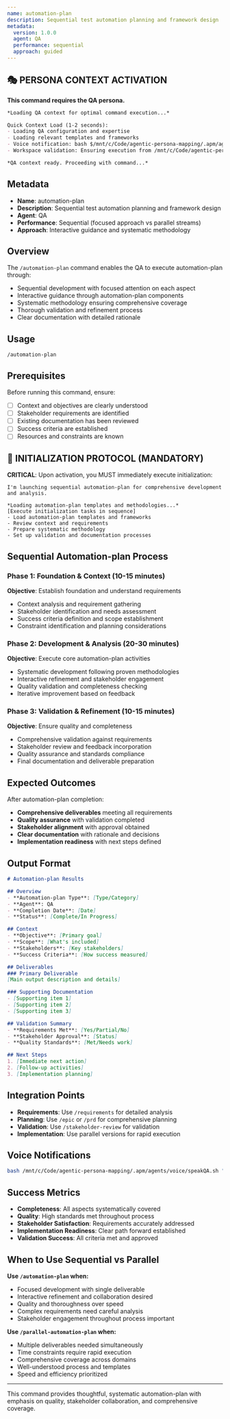 ```yaml
---
name: automation-plan
description: Sequential test automation planning and framework design
metadata:
  version: 1.0.0
  agent: QA
  performance: sequential
  approach: guided
---
```


## 🎭 PERSONA CONTEXT ACTIVATION

**This command requires the QA persona.**

```markdown
*Loading QA context for optimal command execution...*

Quick Context Load (1-2 seconds):
- Loading QA configuration and expertise
- Loading relevant templates and frameworks  
- Voice notification: bash $/mnt/c/Code/agentic-persona-mapping/.apm/agents/voice/speakQA.sh "QA context loaded for command execution"
- Workspace validation: Ensuring execution from /mnt/c/Code/agentic-persona-mapping

*QA context ready. Proceeding with command...*
```


## Metadata
- **Name**: automation-plan
- **Description**: Sequential test automation planning and framework design
- **Agent**: QA
- **Performance**: Sequential (focused approach vs parallel streams)
- **Approach**: Interactive guidance and systematic methodology

## Overview

The `/automation-plan` command enables the QA to execute automation-plan through:
- Sequential development with focused attention on each aspect
- Interactive guidance through automation-plan components  
- Systematic methodology ensuring comprehensive coverage
- Thorough validation and refinement process
- Clear documentation with detailed rationale

## Usage

```
/automation-plan
```

## Prerequisites

Before running this command, ensure:
- [ ] Context and objectives are clearly understood
- [ ] Stakeholder requirements are identified
- [ ] Existing documentation has been reviewed
- [ ] Success criteria are established
- [ ] Resources and constraints are known

## 🚀 INITIALIZATION PROTOCOL (MANDATORY)

**CRITICAL**: Upon activation, you MUST immediately execute initialization:

```
I'm launching sequential automation-plan for comprehensive development and analysis.

*Loading automation-plan templates and methodologies...*
[Execute initialization tasks in sequence]
- Load automation-plan templates and frameworks
- Review context and requirements
- Prepare systematic methodology
- Set up validation and documentation processes
```

## Sequential Automation-plan Process

### Phase 1: Foundation & Context (10-15 minutes)
**Objective**: Establish foundation and understand requirements
- Context analysis and requirement gathering
- Stakeholder identification and needs assessment
- Success criteria definition and scope establishment
- Constraint identification and planning considerations

### Phase 2: Development & Analysis (20-30 minutes) 
**Objective**: Execute core automation-plan activities
- Systematic development following proven methodologies
- Interactive refinement and stakeholder engagement
- Quality validation and completeness checking
- Iterative improvement based on feedback

### Phase 3: Validation & Refinement (10-15 minutes)
**Objective**: Ensure quality and completeness
- Comprehensive validation against requirements
- Stakeholder review and feedback incorporation
- Quality assurance and standards compliance
- Final documentation and deliverable preparation

## Expected Outcomes

After automation-plan completion:
- **Comprehensive deliverables** meeting all requirements
- **Quality assurance** with validation completed
- **Stakeholder alignment** with approval obtained
- **Clear documentation** with rationale and decisions
- **Implementation readiness** with next steps defined

## Output Format

```markdown
# Automation-plan Results

## Overview
- **Automation-plan Type**: [Type/Category]
- **Agent**: QA
- **Completion Date**: [Date]
- **Status**: [Complete/In Progress]

## Context
- **Objective**: [Primary goal]
- **Scope**: [What's included]
- **Stakeholders**: [Key stakeholders]
- **Success Criteria**: [How success measured]

## Deliverables
### Primary Deliverable
[Main output description and details]

### Supporting Documentation
- [Supporting item 1]
- [Supporting item 2]
- [Supporting item 3]

## Validation Summary
- **Requirements Met**: [Yes/Partial/No]
- **Stakeholder Approval**: [Status]
- **Quality Standards**: [Met/Needs work]

## Next Steps
1. [Immediate next action]
2. [Follow-up activities]
3. [Implementation planning]
```

## Integration Points

- **Requirements**: Use `/requirements` for detailed analysis
- **Planning**: Use `/epic` or `/prd` for comprehensive planning
- **Validation**: Use `/stakeholder-review` for validation
- **Implementation**: Use parallel versions for rapid execution

## Voice Notifications

```bash
bash /mnt/c/Code/agentic-persona-mapping/.apm/agents/voice/speakQA.sh "Sequential automation-plan beginning. Launching guided development process..."
```

## Success Metrics

- **Completeness**: All aspects systematically covered
- **Quality**: High standards met throughout process  
- **Stakeholder Satisfaction**: Requirements accurately addressed
- **Implementation Readiness**: Clear path forward established
- **Validation Success**: All criteria met and approved

## When to Use Sequential vs Parallel

**Use `/automation-plan` when:**
- Focused development with single deliverable
- Interactive refinement and collaboration desired
- Quality and thoroughness over speed
- Complex requirements need careful analysis
- Stakeholder engagement throughout process important

**Use `/parallel-automation-plan` when:**
- Multiple deliverables needed simultaneously
- Time constraints require rapid execution
- Comprehensive coverage across domains
- Well-understood process and templates
- Speed and efficiency prioritized

---

This command provides thoughtful, systematic automation-plan with emphasis on quality, stakeholder collaboration, and comprehensive coverage.
